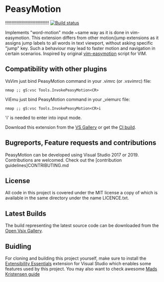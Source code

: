 PeasyMotion
===
!!!!!!!!!!!!!!!!!!!!!!!!!!!!!!!!!!!
[![Build status](https://ci.appveyor.com/api/projects/status/hv6uyc059rqbc6fj?svg=true)](https://ci.appveyor.com/project/madskristensen/extensibilitytools)

Implements "word-motion" mode ~same way as it is done in vim-easymotion.
This extension differs from other motion/jump extensions as it assigns jump labels to all words in text viewport, without asking specific "jump" key.
Such a behaviour may lead to faster motion and navigation in certain scenarios.
Inspired by original [vim-easymotion](https://github.com/easymotion/vim-easymotion) script for VIM.


## Compatibility with other plugins
VsVim 
just bind PeasyMotion command in your .vimrc (or .vsvimrc) file:
```vimscript
nmap ;; gS:vsc Tools.InvokePeasyMotion<CR>
```

ViEmu
just bind PeasyMotion command in your _viemurc file:
```vimscript
nmap ;; gS:vsc Tools.InvokePeasyMotion<CR>i
```
'i' is needed to enter into input mode.

Download this extension from the [VS Gallery](https://visualstudiogallery.msdn.microsoft.com/[GuidFromGallery])
or get the [CI build](http://vsixgallery.com/extension/{ID}/).

## Bugreports, Feature requests and contributions
PeasyMotion can be developed using Visual Studio 2017 or 2019. Contributions are welcomed.
Check out the [contribution guidelines]CONTRIBUTING.md

## License
All code in this project is covered under the MIT license a copy of which 
is available in the same directory under the name LICENCE.txt.

## Latest Builds
The build representing the latest source code can be downloaded from the
[Open Vsix Gallery](http://vsixgallery.com/extension/!!!!!!!!!!!/).

## Buidling
For cloning and building this project yourself, make sure
to install the
[Extensibility Essentials](https://marketplace.visualstudio.com/items?itemName=MadsKristensen.ExtensibilityEssentials)
extension for Visual Studio which enables some features
used by this project.
You may also want to check awesome [Mads Kristensen guide](https://devblogs.microsoft.com/visualstudio/getting-started-writing-visual-studio-extensions/) 
